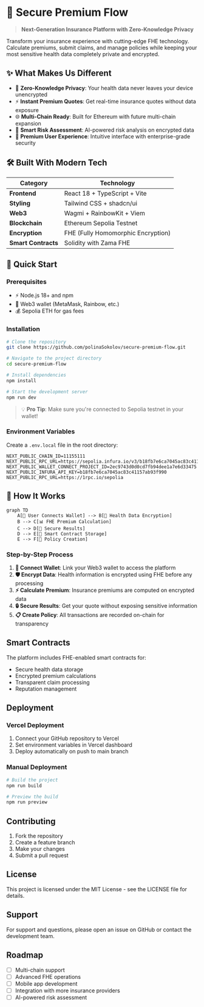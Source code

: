 # 🏥 Secure Premium Flow

> **Next-Generation Insurance Platform with Zero-Knowledge Privacy**

Transform your insurance experience with cutting-edge FHE technology. Calculate premiums, submit claims, and manage policies while keeping your most sensitive health data completely private and encrypted.

## ✨ What Makes Us Different

- 🔐 **Zero-Knowledge Privacy**: Your health data never leaves your device unencrypted
- ⚡ **Instant Premium Quotes**: Get real-time insurance quotes without data exposure
- 🌐 **Multi-Chain Ready**: Built for Ethereum with future multi-chain expansion
- 🎯 **Smart Risk Assessment**: AI-powered risk analysis on encrypted data
- 💎 **Premium User Experience**: Intuitive interface with enterprise-grade security

## 🛠️ Built With Modern Tech

| Category | Technology |
|----------|------------|
| **Frontend** | React 18 + TypeScript + Vite |
| **Styling** | Tailwind CSS + shadcn/ui |
| **Web3** | Wagmi + RainbowKit + Viem |
| **Blockchain** | Ethereum Sepolia Testnet |
| **Encryption** | FHE (Fully Homomorphic Encryption) |
| **Smart Contracts** | Solidity with Zama FHE |

## 🚀 Quick Start

### Prerequisites

- ⚡ Node.js 18+ and npm
- 🦊 Web3 wallet (MetaMask, Rainbow, etc.)
- 💰 Sepolia ETH for gas fees

### Installation

```bash
# Clone the repository
git clone https://github.com/polinaSokolov/secure-premium-flow.git

# Navigate to the project directory
cd secure-premium-flow

# Install dependencies
npm install

# Start the development server
npm run dev
```

> 💡 **Pro Tip**: Make sure you're connected to Sepolia testnet in your wallet!

### Environment Variables

Create a `.env.local` file in the root directory:

```env
NEXT_PUBLIC_CHAIN_ID=11155111
NEXT_PUBLIC_RPC_URL=https://sepolia.infura.io/v3/b18fb7e6ca7045ac83c41157ab93f990
NEXT_PUBLIC_WALLET_CONNECT_PROJECT_ID=2ec9743d0d0cd7fb94dee1a7e6d33475
NEXT_PUBLIC_INFURA_API_KEY=b18fb7e6ca7045ac83c41157ab93f990
NEXT_PUBLIC_RPC_URL=https://1rpc.io/sepolia
```

## 🔄 How It Works

```mermaid
graph TD
    A[👤 User Connects Wallet] --> B[🔐 Health Data Encryption]
    B --> C[📊 FHE Premium Calculation]
    C --> D[💎 Secure Results]
    D --> E[📝 Smart Contract Storage]
    E --> F[🎯 Policy Creation]
```

### Step-by-Step Process

1. **🔗 Connect Wallet**: Link your Web3 wallet to access the platform
2. **🛡️ Encrypt Data**: Health information is encrypted using FHE before any processing
3. **⚡ Calculate Premium**: Insurance premiums are computed on encrypted data
4. **🔒 Secure Results**: Get your quote without exposing sensitive information
5. **📋 Create Policy**: All transactions are recorded on-chain for transparency

## Smart Contracts

The platform includes FHE-enabled smart contracts for:
- Secure health data storage
- Encrypted premium calculations
- Transparent claim processing
- Reputation management

## Deployment

### Vercel Deployment

1. Connect your GitHub repository to Vercel
2. Set environment variables in Vercel dashboard
3. Deploy automatically on push to main branch

### Manual Deployment

```bash
# Build the project
npm run build

# Preview the build
npm run preview
```

## Contributing

1. Fork the repository
2. Create a feature branch
3. Make your changes
4. Submit a pull request

## License

This project is licensed under the MIT License - see the LICENSE file for details.

## Support

For support and questions, please open an issue on GitHub or contact the development team.

## Roadmap

- [ ] Multi-chain support
- [ ] Advanced FHE operations
- [ ] Mobile app development
- [ ] Integration with more insurance providers
- [ ] AI-powered risk assessment
